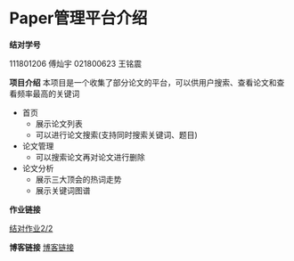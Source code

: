 # Paper管理平台介绍

**结对学号**

111801206 傅灿宇
021800623 王铭震

**项目介绍**
本项目是一个收集了部分论文的平台，可以供用户搜索、查看论文和查看频率最高的关键词


* 首页
    - 展示论文列表
    - 可以进行论文搜索(支持同时搜索关键词、题目)
* 论文管理
    - 可以搜索论文再对论文进行删除
* 论文分析
    - 展示三大顶会的热词走势
    - 展示关键词图谱


**作业链接**

[结对作业2/2](https://edu.cnblogs.com/campus/fzu/2021SpringSoftwareEngineeringPractice/homework/11890)

**博客链接**
[博客链接](https://www.cnblogs.com/fzu-wmz/p/14599358.html)

